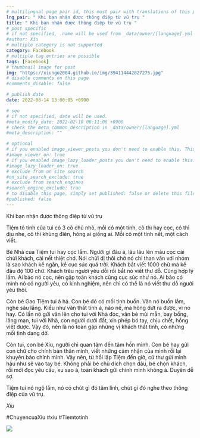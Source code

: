 ```yaml
---
# multilingual page pair id, this must pair with translations of this page. (This name must be unique)
lng_pair: " Khi bạn nhận được thông điệp từ vũ trụ "
title: " Khi bạn nhận được thông điệp từ vũ trụ "
# post specific
# if not specified, .name will be used from _data/owner/[language].yml
#author: Xíu
# multiple category is not supported
category: Facebook
# multiple tag entries are possible
tags: [Facebook]
# thumbnail image for post
img: "https://xiungo2004.github.io/img/394114442827275.jpg"
# disable comments on this page
#comments_disable: false

# publish date
date: 2022-08-14 13:00:05 +0900

# seo
# if not specified, date will be used.
#meta_modify_date: 2022-02-10 08:11:06 +0900
# check the meta_common_description in _data/owner/[language].yml
#meta_description: ""

# optional
# if you enabled image_viewer_posts you don't need to enable this. This is only if image_viewer_posts = false
#image_viewer_on: true
# if you enabled image_lazy_loader_posts you don't need to enable this. This is only if image_lazy_loader_posts = false
#image_lazy_loader_on: true
# exclude from on site search
#on_site_search_exclude: true
# exclude from search engines
#search_engine_exclude: true
# to disable this page, simply set published: false or delete this file
#published: false
---
```


<!-- outline-start -->

Khi bạn nhận được thông điệp từ vũ trụ

Tiệm tỏ tình của tui có 3 cô chủ nhỏ, mỗi cô một tính, cô thì hay cọc, cô thì dịu nhẹ, cô thì khùng điên, hông ai giống ai. Mỗi cô một tính nết, một cách viết.

Bé Nhà của Tiệm tui hay cọc lắm. Người gì đâu á, lâu lâu lên máu cọc cái chửi khách, cái nết thiệt chớ. Nói chửi dị thôi chớ nó chỉ than vãn với nhóm là sao khách kể ngắn, kể cục súc quá trời. Khách bắt viết 1000 chữ mà kể đâu độ 100 chữ. Khách trêu người yêu dỗi rồi bắt nó viết thư dỗ. Cũng hợp lý lắm. Ai bảo nó cọc, nên gặp toàn khách cũng cục súc như nó. Ai bảo có mình nó có người yêu, có kinh nghiệm, nên chỉ có thể là nó viết thư dỗ người yêu thôi.

Còn bé Gao Tiệm tui á hả. Con bé đó có mối tình buồn. Văn nó buồn lắm, nghe sâu lắng. Kiểu như văn thất tình á, não nề, mà hông dứt ra được, vì nó hay. Có lần nó gửi văn lên cho tui với Nhà đọc, văn bé mùi mẫn, bay bổng, lãng mạn, tui với Nhà, con người dưới đất, xin phép bó tay, chịu chết, hổng viết được. Vậy đó, nên là nó toàn gặp những vị khách thất tình, có những mối tình dang dở.

Còn tui, con bé Xíu, người chỉ quan tâm đến tâm hồn mình. Con bé hay gửi con chữ cho chính bản thân mình, viết những cảm nhận của mình rồi lại khuyên bảo chính mình. Vậy nên, từ hồi lập Tiệm đến giờ, cứ thư gửi mình hầu như sẽ vào tay bé. Không phải bé chủ đích chọn đâu, bé chọn khách, rồi mới đọc yêu cầu, xu sao á, toàn khách gửi chính mình không à. Duyên dễ sợ.

Tiệm tui nó ngộ lắm, nó có chút gì đó tâm linh, chút gì đó nghe theo thông điệp của vũ trụ.

_Xíu_

#ChuỵencuaXiu
#xíu
#Tiemtotinh

<!-- outline-end -->

<img src= "https://xiungo2004.github.io/img/394114442827275.jpg">